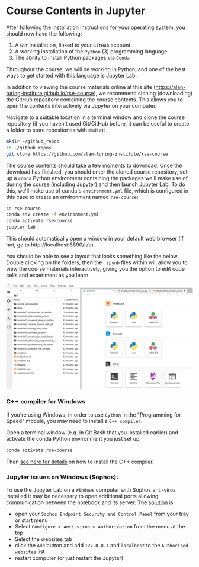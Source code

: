 # Course Contents in Jupyter

After following the installation instructions for your operating system, you should now have the following:

1. A `Git` installation, linked to your `GitHub` account
2. A working installation of the `Python` (3) programming language
3. The ability to install Python packages via `Conda`

Throughout the course, we will be working in Python, and one of the best ways to get started with this language is Jupyter Lab.

In addition to viewing the course materials online at this site (https://alan-turing-institute.github.io/rse-course), we recommend cloning (downloading) the GitHub repository containing the course contents. This allows you to open the contents interactively via Jupyter on your computer.

Navigate to a suitable location in a terminal window and clone the course repository (if you haven't used Git/GitHub before, it can be useful to create a folder to store repositories with `mkdir`):

```bash
mkdir ~/github_repos
cd ~/github_repos
git clone https://github.com/alan-turing-institute/rse-course
```

The course contents should take a few moments to download. Once the download has finished, you should enter the cloned course repository, set up a `conda` Python environment containing the packages we'll make use of during the course (including Jupyter) and then launch Jupyter Lab. To do this, we'll make use of conda's `environment.yml` file, which is configured in this case to create an environment named `rse-course`:

```bash
cd rse-course
conda env create -f environment.yml
conda activate rse-course
jupyter lab
```

This should automatically open a window in your default web browser (if not, go to http://localhost:8890/lab).

You should be able to see a layout that looks something like the below. Double clicking on the folders, then the `.ipynb` files within will allow you to view the course materials interactively, giving you the option to edit code cells and experiment as you learn.

![](img/JupyterLab-RSE-Course.png)

### C++ compiler for Windows

If you're using Windows, in order to use `Cython` in the "Programming for Speed" module, you may need to install a `C++ compiler`.

Open a terminal window (e.g. in Git Bash that you installed earlier) and activate the conda Python environment you just set up:

```bash
conda activate rse-course
```

Then [see here for details](https://github.com/cython/cython/wiki/CythonExtensionsOnWindows) on how to install the C++ compiler.

### Jupyter issues on Windows (Sophos):

To use the Jupyter Lab on a `Windows` computer with Sophos anti-virus installed it may be necessary to open additional ports allowing communication between the notebook and its server.
The [solution](http://stackoverflow.com/questions/13036197/ipython-notebook-getting-output) is:

- open your `Sophos Endpoint Security and Control Panel` from your tray or start menu
- Select `Configure > Anti-virus > Authorization` from the menu at the top
- Select the websites tab
- click the `Add` button and add `127.0.0.1` and `localhost` to the `Authorized websites` list
- restart computer (or just restart the Jupyter)
 